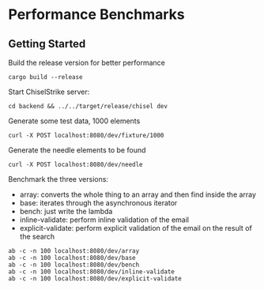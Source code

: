 # Performance Benchmarks

## Getting Started

Build the release version for better performance

```console
cargo build --release
```
Start ChiselStrike server:

```console
cd backend && ../../target/release/chisel dev
```

Generate some test data, 1000 elements

```console
curl -X POST localhost:8080/dev/fixture/1000
```
Generate the needle elements to be found

```console
curl -X POST localhost:8080/dev/needle
```



Benchmark the three versions:
* array: converts the whole thing to an array and then find inside the array
* base: iterates through the asynchronous iterator
* bench: just write the lambda
* inline-validate: perform inline validation of the email
* explicit-validate: perform explicit validation of the email on the result of the search

```console
ab -c -n 100 localhost:8080/dev/array
ab -c -n 100 localhost:8080/dev/base
ab -c -n 100 localhost:8080/dev/bench
ab -c -n 100 localhost:8080/dev/inline-validate
ab -c -n 100 localhost:8080/dev/explicit-validate
```
